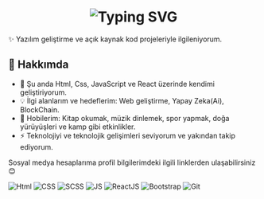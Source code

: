 <div align="center">
  <h1>
    <img src="https://readme-typing-svg.herokuapp.com?font=Jetbrains+mono&size=50&duration=3000&color=33FF33&center=true&vCenter=true&width=800&lines=Merhaba!+Ben+Cengiz;+Bu+benim+Github+profilim;Hoşgeldiniz!" alt="Typing SVG"/>
  </h1>
</div> 

✨ Yazılım geliştirme ve açık kaynak kod projeleriyle ilgileniyorum.

## 🚀 Hakkımda

- 🌱 Şu anda Html, Css, JavaScript ve React üzerinde kendimi geliştiriyorum.
- 💡 İlgi alanlarım ve hedeflerim: Web geliştirme, Yapay Zeka(Ai), BlockChain.
- 🎉 Hobilerim: Kitap okumak, müzik dinlemek, spor yapmak, doğa yürüyüşleri ve kamp gibi etkinlikler.
- ⚡ Teknolojiyi ve teknolojik gelişimleri seviyorum ve yakından takip ediyorum.

Sosyal medya hesaplarıma profil bilgilerimdeki ilgili linklerden ulaşabilirsiniz😊

![Html](https://img.shields.io/badge/HTML-orange?logo=html5)
![CSS](https://img.shields.io/badge/CSS3-blue?logo=CSS3)
![SCSS](https://img.shields.io/badge/SCSS-pink?logo=sass)
![JS](https://img.shields.io/badge/JavaScript-yellow?logo=JavaScript)
![ReactJS](https://img.shields.io/badge/ReactJS-blue?logo=React)
![Bootstrap](https://img.shields.io/badge/Boostrap-purple?logo=bootstrap)
![Git](https://img.shields.io/badge/Git-white?logo=git)







